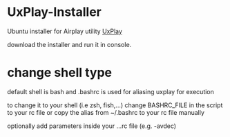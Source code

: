 # UxPlay-Installer
Ubuntu installer for Airplay utility [UxPlay](https://github.com/FDH2/UxPlay)

download the installer and run it in console.

# change shell type

default shell is bash and .bashrc is used for aliasing uxplay for execution

to change it to your shell (i.e zsh, fish,...) change BASHRC_FILE in the script to your rc file
or copy the alias from ~/.bashrc to your rc file manually

optionally add parameters inside your ...rc file (e.g. -avdec)
